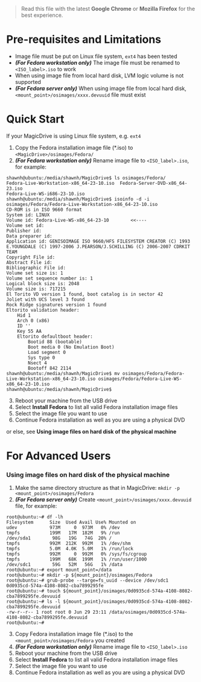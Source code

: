 > Read this file with the latest **Google Chrome** or **Mozilla Firefox** for the best experience.

# Pre-requisites and Limitations

- Image file must be put on Linux file system, `ext4` has been tested
- _**(For Fedora workstation only)**_ The image file must be renamed to `<ISO_label>.iso` to work
- When using image file from local hard disk, LVM logic volume is not supported
- _**(For Fedora server only)**_ When using image file from local hard disk, `<mount_point>/osimages/xxxx.devuuid` file must exist

# Quick Start

If your MagicDrive is using Linux file system, e.g. `ext4`

1. Copy the Fedora installation image file (*.iso) to `<MagicDrive>/osimages/Fedora/`
2. _**(For Fedora workstation only)**_ Rename image file to `<ISO_label>.iso`, for example:

```
shawnh@ubuntu:/media/shawnh/MagicDrive$ ls osimages/Fedora/
Fedora-Live-Workstation-x86_64-23-10.iso  Fedora-Server-DVD-x86_64-23.iso
Fedora-Live-WS-i686-23-10.iso
shawnh@ubuntu:/media/shawnh/MagicDrive$ isoinfo -d -i osimages/Fedora/Fedora-Live-Workstation-x86_64-23-10.iso
CD-ROM is in ISO 9660 format
System id: LINUX
Volume id: Fedora-Live-WS-x86_64-23-10        <<----
Volume set id: 
Publisher id: 
Data preparer id: 
Application id: GENISOIMAGE ISO 9660/HFS FILESYSTEM CREATOR (C) 1993 E.YOUNGDALE (C) 1997-2006 J.PEARSON/J.SCHILLING (C) 2006-2007 CDRKIT TEAM
Copyright File id: 
Abstract File id: 
Bibliographic File id: 
Volume set size is: 1
Volume set sequence number is: 1
Logical block size is: 2048
Volume size is: 717215
El Torito VD version 1 found, boot catalog is in sector 42
Joliet with UCS level 3 found
Rock Ridge signatures version 1 found
Eltorito validation header:
    Hid 1
    Arch 0 (x86)
    ID ''
    Key 55 AA
    Eltorito defaultboot header:
        Bootid 88 (bootable)
        Boot media 0 (No Emulation Boot)
        Load segment 0
        Sys type 0
        Nsect 4
        Bootoff 842 2114
shawnh@ubuntu:/media/shawnh/MagicDrive$ mv osimages/Fedora/Fedora-Live-Workstation-x86_64-23-10.iso osimages/Fedora/Fedora-Live-WS-x86_64-23-10.iso
shawnh@ubuntu:/media/shawnh/MagicDrive$ 
```

3. Reboot your machine from the USB drive
4. Select **Install Fedora** to list all valid Fedora installation image files
4. Select the image file you want to use
5. Continue Fedora installation as well as you are using a physical DVD

or else, see **Using image files on hard disk of the physical machine**

# For Advanced Users

### Using image files on hard disk of the physical machine

1. Make the same directory structure as that in MagicDrive: `mkdir -p <mount_point>/osimages/Fedora`
2. _**(For Fedora server only)**_ Create `<mount_point>/osimages/xxxx.devuuid` file, for example:

```
root@ubuntu:~# df -lh
Filesystem      Size  Used Avail Use% Mounted on
udev            973M     0  973M   0% /dev
tmpfs           199M   17M  182M   9% /run
/dev/sda1        98G   19G   74G  20% /
tmpfs           992M  212K  992M   1% /dev/shm
tmpfs           5.0M  4.0K  5.0M   1% /run/lock
tmpfs           992M     0  992M   0% /sys/fs/cgroup
tmpfs           199M   68K  199M   1% /run/user/1000
/dev/sdc1        59G   52M   56G   1% /data
root@ubuntu:~# export mount_point=/data
root@ubuntu:~# mkdir -p ${mount_point}/osimages/Fedora
root@ubuntu:~# grub-probe --targe=fs_uuid --device /dev/sdc1
0d0935cd-574a-4108-8082-cba7899295fe
root@ubuntu:~# touch ${mount_point}/osimages/0d0935cd-574a-4108-8082-cba7899295fe.devuuid
root@ubuntu:~# ls -l ${mount_point}/osimages/0d0935cd-574a-4108-8082-cba7899295fe.devuuid
-rw-r--r-- 1 root root 0 Jun 29 23:11 /data/osimages/0d0935cd-574a-4108-8082-cba7899295fe.devuuid
root@ubuntu:~# 
```

3. Copy Fedora installation image file (*.iso) to the `<mount_point>/osimages/Fedora` you created
4. _**(For Fedora workstation only)**_ Rename image file to `<ISO_label>.iso`
5. Reboot your machine from the USB drive
6. Select **Install Fedora** to list all valid Fedora installation image files
7. Select the image file you want to use
8. Continue Fedora installation as well as you are using a physical DVD
